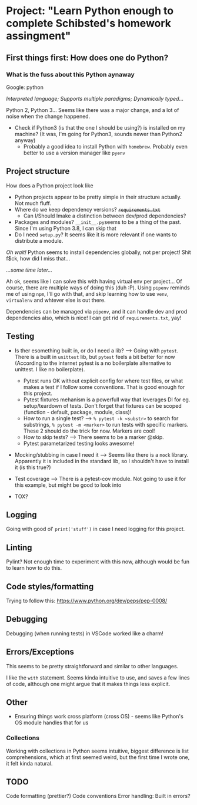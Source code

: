 # Project: "Learn Python enough to complete Schibsted's homework assingment"

## First things first: How does one do Python?
### What is the fuss about this Python aynaway
Google: python
  
  *Interpreted language; Supports multiple paradigms; Dynamically typed...*

  Python 2, Python 3... Seems like there was a major change, and a lot of noise when the change happened.

  - Check if Python3 (is that the one I should be using?) is installed on my machine? (It was, I'm going for Python3, sounds newer than Python2 anyway)
    - Probably a good idea to install Python with `homebrew`. Probably even better to use a version manager like `pyenv`

## Project structure
How does a Python project look like
  - Python projects appear to be pretty simple in their structure actually. Not much fluff.
  - Where do we keep dependency versions? ~~`requirements.txt`~~
    - Can I/Should Imake a distinction between dev/prod dependencies? 
  - Packages and modules? `__init__.py`seems to be a thing of the past. Since I'm using Python 3.8, I can skip that
  - Do I need `setup.py`? It seems like it is more relevant if one wants to distribute a module.

*Oh wait!* Python seems to install dependencies globally, not per project! Shit f$ck, how did I miss that... 

_...some time later..._

Ah ok, seems like I can solve this with having virtual env per project... Of course, there are multiple ways of doing this (duh :P). 
Using `pipenv` reminds me of using `npm`, I'll go with that, and skip learning how to use `venv`, `virtualenv` and whtever else is out there.

Dependencies can be managed via `pipenv`, and it can handle dev and prod dependencies also, which is nice! I can get rid of `requirements.txt`, yay!

## Testing
  - Is ther esomething built in, or do I need a lib? --> Going with `pytest`. There is a built in `unittest` lib, but `pytest` feels a bit better for now (According to the internet pytest is a no boilerplate alternative to unittest. I like no boilerplate).
    - Pytest runs OK without explicit config for where test files, or what makes a test if I follow some conventions. That is good enough for this project.
    - Pytest fixtures mehanism is a powerfull way that leverages DI for eg. setup/teardown of tests. Don't forget that fixtures can be scoped (function - default, package, module, class)! 
    - How to run a single test? --> `% pytest -k <substr>` to search for substrings, `% pytest -m <marker>` to run tests with specific markers. These 2 should do the trick for now. Markers are cool!
    - How to skip tests? --> There seems to be a marker @skip.
    - Pytest parametarized testing looks awesome!
  - Mocking/stubbing in case I need it --> Seems like there is a `mock` library. Apparently it is included in the standard lib, so I shouldn't have to install it (is this true?)
  - Test coverage --> There is a pytest-cov module. Not going to use it for this example, but might be good to look into

  - TOX?

## Logging

Going with good ol' `print('stuff')` in case I need logging for this project.

## Linting

Pylint? Not enough time to experiment with this now, although would be fun to learn how to do this.

## Code styles/formatting

Trying to follow this: https://www.python.org/dev/peps/pep-0008/

## Debugging

Debugging (when running tests) in VSCode worked like a charm!

## Errors/Exceptions

This seems to be pretty straightforward and similar to other languages.

I like the `with` statement. Seems kinda intuitive to use, and saves a few lines of code, although one might argue that it makes things less explicit.

## Other
- Ensuring things work cross platform (cross OS) - seems like Python's OS module handles that for us

### Collections
Working with collections in Python seems intuitive, biggest difference is list comprehensions, which at first seemed weird, but the first time I wrote one, it felt kinda natural.


## TODO
Code formatting (prettier?)
Code conventions
Error handling: Built in errors?